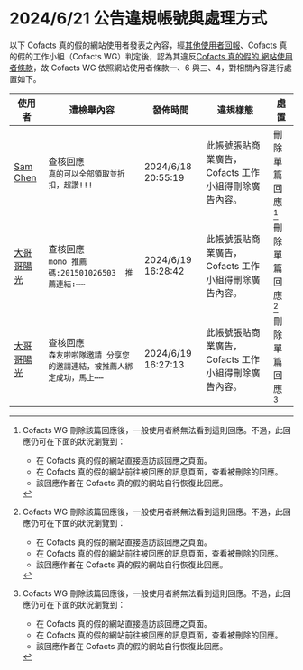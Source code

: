2024/6/21 公告違規帳號與處理方式
=========

以下 Cofacts 真的假的網站使用者發表之內容，經[其他使用者回報](https://docs.google.com/spreadsheets/d/e/2PACX-1vRdcwXdC36xfgXfSMSk527Zbel9A-__vwRXkQ0NjkzSXoSPETCFc7sI7SoaAFdPCfskugtQL-Md8JgH/pubhtml?gid=438362561&single=true)、Cofacts 真的假的工作小組（Cofacts WG）判定後，認為其違反[Cofacts 真的假的 網站使用者條款](https://github.com/cofacts/rumors-site/blob/master/LEGAL.md)，故 Cofacts WG 依照網站使用者條款一、6 與三、4，對相關內容進行處置如下。

| 使用者 | 遭檢舉內容 | 發佈時間 | 違規樣態 | 處置 |
| ----- | -------- | ------- | ------- | --- |
| [Sam Chen](https://cofacts.github.io/community-builder/#/editorworks?showAll=1&day=365&userId=3nFiK5ABd3gcY0Lp0FsZ) | 查核回應<br>`真的可以全部領取並折扣，超讚!!!` | 2024/6/18 20:55:19 | 此帳號張貼商業廣告，Cofacts 工作小組得刪除廣告內容。 | 刪除單篇回應 [^deleteReply] |
| [大哥哥陽光](https://cofacts.github.io/community-builder/#/editorworks?showAll=1&day=365&userId=qXGaL5ABd3gcY0Lp1mLD) | 查核回應<br>`momo 推薦碼:201501026503  推薦連結:⋯⋯` | 2024/6/19 16:28:42 | 此帳號張貼商業廣告，Cofacts 工作小組得刪除廣告內容。 | 刪除單篇回應 [^deleteReply] |
| [大哥哥陽光](https://cofacts.github.io/community-builder/#/editorworks?showAll=1&day=365&userId=qXGaL5ABd3gcY0Lp1mLD) | 查核回應<br>`森友啦啦隊邀請 分享您的邀請連結，被推薦人綁定成功，馬上⋯⋯` | 2024/6/19 16:27:13 | 此帳號張貼商業廣告，Cofacts 工作小組得刪除廣告內容。 | 刪除單篇回應 [^deleteReply] |

[^deleteReply]:
    Cofacts WG 刪除該篇回應後，一般使用者將無法看到這則回應。不過，此回應仍可在下面的狀況瀏覽到：
    - 在 Cofacts 真的假的網站直接造訪該回應之頁面。
    - 在 Cofacts 真的假的網站前往被回應的訊息頁面，查看被刪除的回應。
    - 該回應作者在 Cofacts 真的假的網站自行恢復此回應。
